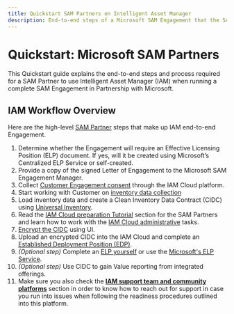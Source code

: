 ```yaml
---
title: Quickstart SAM Partners on Intelligent Asset Manager
description: End-to-end steps of a Microsoft SAM Engagement that the SAM Partners should know in order to deliver it using IAM platform. 
---
```

# Quickstart: Microsoft SAM Partners

This Quickstart guide explains the end-to-end steps and process required for a SAM Partner to use Intelligent Asset Manager (IAM) when running a complete SAM Engagement in Partnership with Microsoft.

## IAM Workflow Overview

Here are the high-level [SAM Partner](../Overview/key-users.md) steps that make up IAM end-to-end Engagement.

1. Determine whether the Engagement will require an Effective Licensing Position (ELP) document. If yes, will it be created using Microsoft’s Centralized ELP Service or self-created.
1. Provide a copy of the signed Letter of Engagement to the Microsoft SAM Engagement Manager.
1. Collect [Customer Engagement consent](../Tutorials/SAM-Partners/SAM-Partner-admin.md) through the IAM Cloud platform.
1. Start working with Customer on [inventory data collection](../Tutorials/UI/inventory.md)
1. Load inventory data and create a Clean Inventory Data Contract (CIDC) using [Universal Inventory](../Quickstarts/UI.md).
1. Read the [IAM Cloud preparation Tutorial](../Tutorials/SAM-Partners/preparation.md) section for the SAM Partners and learn how to work with the [IAM Cloud administrative](../Tutorials/SAM-Partners/SAM-Partner-admin.md) tasks.
1. [Encrypt the CIDC](../Tutorials/UI/inventory.md) using UI.
1. Upload an encrypted CIDC into the IAM Cloud and complete an [Established Deployment Position (EDP)](../Tutorials/SAM-Partners/EDP.md).
1. *(Optional step)* Complete an [ELP yourself](../Tutorials/SAM-Partners/ELP.md) or use the [Microsoft's ELP Service](../Tutorials/SAM-Partners/ELPS.md).
1. *(Optional step)* Use CIDC to gain Value reporting from integrated offerings.
1. Make sure you also check the [**IAM support team and community platforms**](../Sup_Comm.md) section in order to know how to reach out for support in case you run into issues when following the readiness procedures outlined into this platform.
